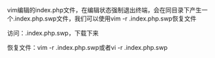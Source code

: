 vim编辑的index.php文件，在编辑状态强制退出终端，会在同目录下产生一个.index.php.swp文件，我们可以使用vim -r .index.php.swp恢复文件

访问：.index.php.swp，下载下来

恢复文件：vim -r .index.php.swp或者vi -r .index.php.swp